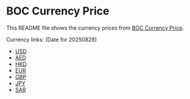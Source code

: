 # BOC Currency Price

This README file shows the currency prices from [BOC Currency Price](https://www.boc.cn/sourcedb/whpj/).

Currency links: (Date for 20250828)

- [USD](https://bocurrencyprice.techina.science/BOC_CURRENCY_PRICE/USD/20250828.json)
- [AED](https://bocurrencyprice.techina.science/BOC_CURRENCY_PRICE/AED/20250828.json)
- [HKD](https://bocurrencyprice.techina.science/BOC_CURRENCY_PRICE/HKD/20250828.json)
- [EUR](https://bocurrencyprice.techina.science/BOC_CURRENCY_PRICE/EUR/20250828.json)
- [GBP](https://bocurrencyprice.techina.science/BOC_CURRENCY_PRICE/GBP/20250828.json)
- [JPY](https://bocurrencyprice.techina.science/BOC_CURRENCY_PRICE/JPY/20250828.json)
- [SAR](https://bocurrencyprice.techina.science/BOC_CURRENCY_PRICE/SAR/20250828.json)
